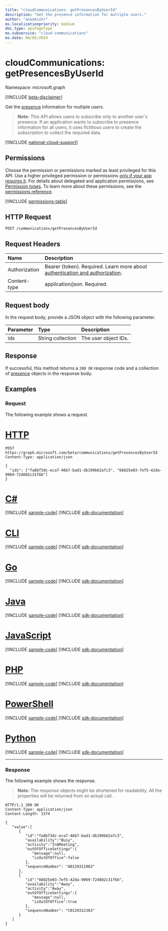 ```yaml
---
title: "cloudCommunications: getPresencesByUserId"
description: "Get the presence information for multiple users."
author: "ananmishr"
ms.localizationpriority: medium
doc_type: apiPageType
ms.subservice: "cloud-communications"
ms.date: 04/05/2024
---
```


# cloudCommunications: getPresencesByUserId

Namespace: microsoft.graph

[!INCLUDE [beta-disclaimer](../../includes/beta-disclaimer.md)]

Get the [presence](../resources/presence.md) information for multiple users.

> **Note:**
> This API allows users to subscribe only to another user's presence. If an application wants to subscribe to presence information for all users, it uses fictitious users to create the subscription to collect the required data.

[!INCLUDE [national-cloud-support](../../includes/global-only.md)]

## Permissions

Choose the permission or permissions marked as least privileged for this API. Use a higher privileged permission or permissions [only if your app requires it](/graph/permissions-overview#best-practices-for-using-microsoft-graph-permissions). For details about delegated and application permissions, see [Permission types](/graph/permissions-overview#permission-types). To learn more about these permissions, see the [permissions reference](/graph/permissions-reference).

<!-- { "blockType": "permissions", "name": "cloudcommunications_getpresencesbyuserid" } -->
[!INCLUDE [permissions-table](../includes/permissions/cloudcommunications-getpresencesbyuserid-permissions.md)]

## HTTP Request
<!-- { "blockType": "ignored" } -->
```http
POST /communications/getPresencesByUserId
```

## Request Headers
| Name          | Description               |
|:--------------|:--------------------------|
|Authorization|Bearer {token}. Required. Learn more about [authentication and authorization](/graph/auth/auth-concepts).|
|Content-type | application/json. Required. |


## Request body

In the request body, provide a JSON object with the following parameter.

| Parameter      | Type    |Description|
|:---------------|:--------|:----------|
|ids|String collection|The user object IDs.|

## Response

If successful, this method returns a `200 OK` response code and a collection of [presence](../resources/presence.md) objects in the response body.


## Examples

### Request
The following example shows a request.


# [HTTP](#tab/http)
<!-- {
  "blockType": "request",
  "name": "get-presence-multiple-users"
}-->

```http
POST https://graph.microsoft.com/beta/communications/getPresencesByUserId
Content-Type: application/json

{
  "ids": ["fa8bf3dc-eca7-46b7-bad1-db199b62afc3", "66825e03-7ef5-42da-9069-724602c31f6b"]
}
```

# [C#](#tab/csharp)
[!INCLUDE [sample-code](../includes/snippets/csharp/get-presence-multiple-users-csharp-snippets.md)]
[!INCLUDE [sdk-documentation](../includes/snippets/snippets-sdk-documentation-link.md)]

# [CLI](#tab/cli)
[!INCLUDE [sample-code](../includes/snippets/cli/get-presence-multiple-users-cli-snippets.md)]
[!INCLUDE [sdk-documentation](../includes/snippets/snippets-sdk-documentation-link.md)]

# [Go](#tab/go)
[!INCLUDE [sample-code](../includes/snippets/go/get-presence-multiple-users-go-snippets.md)]
[!INCLUDE [sdk-documentation](../includes/snippets/snippets-sdk-documentation-link.md)]

# [Java](#tab/java)
[!INCLUDE [sample-code](../includes/snippets/java/get-presence-multiple-users-java-snippets.md)]
[!INCLUDE [sdk-documentation](../includes/snippets/snippets-sdk-documentation-link.md)]

# [JavaScript](#tab/javascript)
[!INCLUDE [sample-code](../includes/snippets/javascript/get-presence-multiple-users-javascript-snippets.md)]
[!INCLUDE [sdk-documentation](../includes/snippets/snippets-sdk-documentation-link.md)]

# [PHP](#tab/php)
[!INCLUDE [sample-code](../includes/snippets/php/get-presence-multiple-users-php-snippets.md)]
[!INCLUDE [sdk-documentation](../includes/snippets/snippets-sdk-documentation-link.md)]

# [PowerShell](#tab/powershell)
[!INCLUDE [sample-code](../includes/snippets/powershell/get-presence-multiple-users-powershell-snippets.md)]
[!INCLUDE [sdk-documentation](../includes/snippets/snippets-sdk-documentation-link.md)]

# [Python](#tab/python)
[!INCLUDE [sample-code](../includes/snippets/python/get-presence-multiple-users-python-snippets.md)]
[!INCLUDE [sdk-documentation](../includes/snippets/snippets-sdk-documentation-link.md)]

---

### Response
The following example shows the response.

> **Note:** The response objects might be shortened for readability. All the properties will be returned from an actual call.

<!-- {
  "blockType": "response",
  "name": "get-presence-multiple-users",
  "truncated": "true",
  "@odata.type": "microsoft.graph.presence"
}-->

```http
HTTP/1.1 200 OK
Content-Type: application/json
Content-Length: 1574

{
   "value":[
      {
         "id":"fa8bf3dc-eca7-46b7-bad1-db199b62afc3",
         "availability":"Busy",
         "activity":"InAMeeting",
         "outOfOfficeSettings":{
            "message":null,
            "isOutOfOffice":false
         },
         "sequenceNumber": "A0129311063"
      },
      {
         "id":"66825e03-7ef5-42da-9069-724602c31f6b",
         "availability":"Away",
         "activity":"Away",
         "outOfOfficeSettings":{
            "message":null,
            "isOutOfOffice":true
         },
         "sequenceNumber": "C0129312363"
      }
   ]
}
```

<!-- uuid: 8fcb5dbc-d5aa-4681-8e31-b001d5168d79
2015-10-25 14:57:30 UTC -->
<!--
{
  "type": "#page.annotation",
  "description": "List Presence Information",
  "keywords": "",
  "section": "documentation",
  "tocPath": "",
  "suppressions": [
  ]
}
-->
